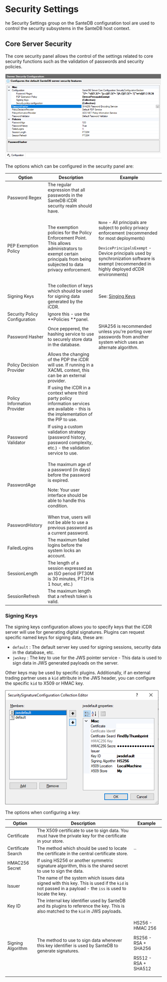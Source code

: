 # Security Settings

he Security Settings group on the SanteDB configuration tool are used to control the security subsystems in the SanteDB host context.

## Core Server Security

The core security panel allows the control of the settings related to core security functions such as the validation of passwords and security policies.

![](<../../../../.gitbook/assets/image (427).png>)

The options which can be configured in the security panel are:

| Option                        | Description                                                                                                                                                        | Example                                                                                                                                                                                                                                                                            |
| ----------------------------- | ------------------------------------------------------------------------------------------------------------------------------------------------------------------ | ---------------------------------------------------------------------------------------------------------------------------------------------------------------------------------------------------------------------------------------------------------------------------------- |
| Password Regex                | The regular expression that all passwords in the SanteDB iCDR security realm should have.                                                                          |                                                                                                                                                                                                                                                                                    |
| PEP Exemption Policy          | The exemption policies for the Policy Enforcement Point. This allows administrators to exempt certain principals from being subjected to data privacy enforcement. | <p><code>None</code> - All principals are subject to policy privacy enforcement (recommended for most deployments)</p><p><code>DevicePrincipalsExempt</code> - Device principals used by synchronization software is exempt (recommended in highly deployed dCDR environments)</p> |
| Signing Keys                  | The collection of keys which should be used for signing data generated by the iCDR.                                                                                | See: [Singing Keys](security-settings.md#undefined)                                                                                                                                                                                                                                |
| Security Policy Configuration | Ignore this - use the **Policies **panel.                                                                                                                          |                                                                                                                                                                                                                                                                                    |
| Password Hasher               | Once peppered, the hashing service to use to securely store data in the database.                                                                                  | SHA256 is recommended unless you're porting over passwords from another system which uses an alternate algorithm.                                                                                                                                                                  |
| Policy Decision Provider      | Allows the changing of the PDP the iCDR will use. If running in a XACML context, this can be an external provider.                                                 |                                                                                                                                                                                                                                                                                    |
| Policy Information Provider   | If using the iCDR in a context where third party policy information services are available - this is the implementation of the PIP to use.                         |                                                                                                                                                                                                                                                                                    |
| Password Validator            | If using a custom validation strategy (password history, password complexity, etc.) - the validation service to use.                                               |                                                                                                                                                                                                                                                                                    |
| PasswordAge                   | <p>The maximum age of a password (in days) before the password is expired. </p><p>Note: Your user interface should be able to handle this condition.</p>           |                                                                                                                                                                                                                                                                                    |
| PasswordHistory               | When true, users will not be able to use a previous password as a current password.                                                                                |                                                                                                                                                                                                                                                                                    |
| FailedLogins                  | The maximum failed logins before the system locks an account.                                                                                                      |                                                                                                                                                                                                                                                                                    |
| SessionLength                 | The length of a session expressed as an ISO period (PT30M is 30 minutes, PT1H is 1 hour, etc.)                                                                     |                                                                                                                                                                                                                                                                                    |
| SessionRefresh                | The maximum length that a refresh token is valid.                                                                                                                  |                                                                                                                                                                                                                                                                                    |

### Signing Keys

The signing keys configuration allows you to specify keys that the iCDR server will use for generating digital signatures. Plugins can request specific named keys for signing data, these are:

* `default` : The default server key used for signing sessions, security data in the database, etc.
* `jwskey` : The key to use for the JWS pointer service - This data is used to sign data in JWS generated payloads on the server.

Other keys may be used by specific plugins. Additionally, if an external trading partner uses a `kid` attribute in the JWS header, you can configure the specific `kid` to X509 or HMAC key.

![](<../../../../.gitbook/assets/image (430).png>)

The options when configuring a key:

| Option             | Description                                                                                                                                                | Example                                                                       |
| ------------------ | ---------------------------------------------------------------------------------------------------------------------------------------------------------- | ----------------------------------------------------------------------------- |
| Certificate        | The X509 certificate to use to sign data. You must have the private key for the certificate in your store.                                                 |                                                                               |
| Certificate Search | The method which should be used to locate the certificate in the central certificate store.                                                                | ``                                                                            |
| HMAC256 Secret     | If using HS256 or another symmetric signature algorithm, this is the shared secret to use to sign the data.                                                |                                                                               |
| Issuer             | The name of the system which issues data signed with this key. This is used if the `kid` is not passed in a payload - the `iss` is used to locate the key. |                                                                               |
| Key ID             | The internal key identifier used by SanteDB and its plugins to reference the key. This is also matched to the `kid` in JWS payloads.                       |                                                                               |
| Signing Algorithm  | The method to use to sign data whenever this key identifier is used by SanteDB to generate signatures.                                                     | <p>HS256 - HMAC 256</p><p>RS256 - RSA + SHA256</p><p>RS512 - RSA + SHA512</p> |
